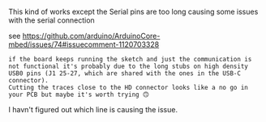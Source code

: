 

This kind of works except the Serial pins    are too long causing some issues with the serial connection

see https://github.com/arduino/ArduinoCore-mbed/issues/74#issuecomment-1120703328

```
if the board keeps running the sketch and just the communication is not functional it's probably due to the long stubs on high density USB0 pins (J1 25-27, which are shared with the ones in the USB-C connector).
Cutting the traces close to the HD connector looks like a no go in your PCB but maybe it's worth trying 🙃
```
I havn't figured out which line is causing the issue.
